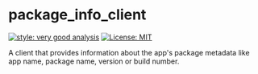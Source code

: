 # package_info_client

[![style: very good analysis][very_good_analysis_badge]][very_good_analysis_link]
[![License: MIT][license_badge]][license_link]

A client that provides information about the app's package metadata like app name, package name, version or build number.

[license_badge]: https://img.shields.io/badge/license-MIT-blue.svg
[license_link]: https://opensource.org/licenses/MIT
[very_good_analysis_badge]: https://img.shields.io/badge/style-very_good_analysis-B22C89.svg
[very_good_analysis_link]: https://pub.dev/packages/very_good_analysis